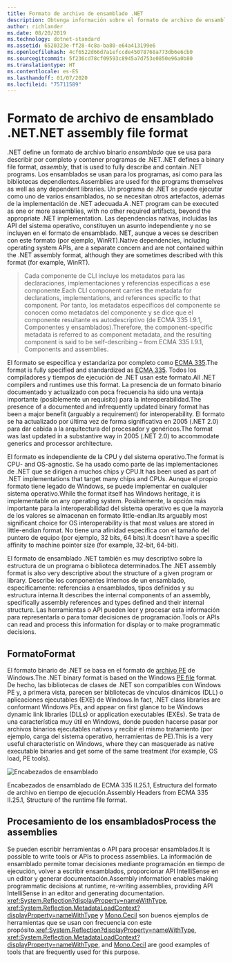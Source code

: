 ```yaml
---
title: Formato de archivo de ensamblado .NET
description: Obtenga información sobre el formato de archivo de ensamblado .NET, que se usa para describir y contiene las bibliotecas y aplicaciones de .NET.
author: richlander
ms.date: 08/20/2019
ms.technology: dotnet-standard
ms.assetid: 6520323e-ff28-4c8a-ba80-e64a413199e6
ms.openlocfilehash: 4cf6522d66d7a1efccde45078768a773db6e6cb0
ms.sourcegitcommit: 5f236cd78cf09593c8945a7d753e0850e96a0b80
ms.translationtype: HT
ms.contentlocale: es-ES
ms.lasthandoff: 01/07/2020
ms.locfileid: "75711589"
---
```

# <a name="net-assembly-file-format"></a><span data-ttu-id="e1d22-103">Formato de archivo de ensamblado .NET</span><span class="sxs-lookup"><span data-stu-id="e1d22-103">.NET assembly file format</span></span>

<span data-ttu-id="e1d22-104">.NET define un formato de archivo binario *ensamblado* que se usa para describir por completo y contener programas de .NET.</span><span class="sxs-lookup"><span data-stu-id="e1d22-104">.NET defines a binary file format, *assembly*, that is used to fully describe and contain .NET programs.</span></span> <span data-ttu-id="e1d22-105">Los ensamblados se usan para los programas, así como para las bibliotecas dependientes.</span><span class="sxs-lookup"><span data-stu-id="e1d22-105">Assemblies are used for the programs themselves as well as any dependent libraries.</span></span> <span data-ttu-id="e1d22-106">Un programa de .NET se puede ejecutar como uno de varios ensamblados, no se necesitan otros artefactos, además de la implementación de .NET adecuada.</span><span class="sxs-lookup"><span data-stu-id="e1d22-106">A .NET program can be executed as one or more assemblies, with no other required artifacts, beyond the appropriate .NET implementation.</span></span> <span data-ttu-id="e1d22-107">Las dependencias nativas, incluidas las API del sistema operativo, constituyen un asunto independiente y no se incluyen en el formato de ensamblado. NET, aunque a veces se describen con este formato (por ejemplo, WinRT).</span><span class="sxs-lookup"><span data-stu-id="e1d22-107">Native dependencies, including operating system APIs, are a separate concern and are not contained within the .NET assembly format, although they are sometimes described with this format (for example, WinRT).</span></span>

> <span data-ttu-id="e1d22-108">Cada componente de CLI incluye los metadatos para las declaraciones, implementaciones y referencias específicas a ese componente.</span><span class="sxs-lookup"><span data-stu-id="e1d22-108">Each CLI component carries the metadata for declarations, implementations, and references specific to that component.</span></span> <span data-ttu-id="e1d22-109">Por tanto, los metadatos específicos del componente se conocen como metadatos del componente y se dice que el componente resultante es autodescriptivo (de ECMA 335 I.9.1, Componentes y ensamblados).</span><span class="sxs-lookup"><span data-stu-id="e1d22-109">Therefore, the component-specific metadata is referred to as component metadata, and the resulting component is said to be self-describing – from ECMA 335 I.9.1, Components and assemblies.</span></span>

<span data-ttu-id="e1d22-110">El formato se especifica y estandariza por completo como [ECMA 335](https://www.ecma-international.org/publications/standards/Ecma-335.htm).</span><span class="sxs-lookup"><span data-stu-id="e1d22-110">The format is fully specified and standardized as [ECMA 335](https://www.ecma-international.org/publications/standards/Ecma-335.htm).</span></span> <span data-ttu-id="e1d22-111">Todos los compiladores y tiempos de ejecución de .NET usan este formato.</span><span class="sxs-lookup"><span data-stu-id="e1d22-111">All .NET compilers and runtimes use this format.</span></span> <span data-ttu-id="e1d22-112">La presencia de un formato binario documentado y actualizado con poca frecuencia ha sido una ventaja importante (posiblemente un requisito) para la interoperabilidad.</span><span class="sxs-lookup"><span data-stu-id="e1d22-112">The presence of a documented and infrequently updated binary format has been a major benefit (arguably a requirement) for interoperability.</span></span> <span data-ttu-id="e1d22-113">El formato se ha actualizado por última vez de forma significativa en 2005 (.NET 2.0) para dar cabida a la arquitectura del procesador y genéricos.</span><span class="sxs-lookup"><span data-stu-id="e1d22-113">The format was last updated in a substantive way in 2005 (.NET 2.0) to accommodate generics and processor architecture.</span></span>

<span data-ttu-id="e1d22-114">El formato es independiente de la CPU y del sistema operativo.</span><span class="sxs-lookup"><span data-stu-id="e1d22-114">The format is CPU- and OS-agnostic.</span></span> <span data-ttu-id="e1d22-115">Se ha usado como parte de las implementaciones de .NET que se dirigen a muchos chips y CPU.</span><span class="sxs-lookup"><span data-stu-id="e1d22-115">It has been used as part of .NET implementations that target many chips and CPUs.</span></span> <span data-ttu-id="e1d22-116">Aunque el propio formato tiene legado de Windows, se puede implementar en cualquier sistema operativo.</span><span class="sxs-lookup"><span data-stu-id="e1d22-116">While the format itself has Windows heritage, it is implementable on any operating system.</span></span> <span data-ttu-id="e1d22-117">Posiblemente, la opción más importante para la interoperabilidad del sistema operativo es que la mayoría de los valores se almacenan en formato little-endian.</span><span class="sxs-lookup"><span data-stu-id="e1d22-117">Its arguably most significant choice for OS interoperability is that most values are stored in little-endian format.</span></span> <span data-ttu-id="e1d22-118">No tiene una afinidad específica con el tamaño del puntero de equipo (por ejemplo, 32 bits, 64 bits).</span><span class="sxs-lookup"><span data-stu-id="e1d22-118">It doesn’t have a specific affinity to machine pointer size (for example, 32-bit, 64-bit).</span></span>

<span data-ttu-id="e1d22-119">El formato de ensamblado .NET también es muy descriptivo sobre la estructura de un programa o biblioteca determinados.</span><span class="sxs-lookup"><span data-stu-id="e1d22-119">The .NET assembly format is also very descriptive about the structure of a given program or library.</span></span> <span data-ttu-id="e1d22-120">Describe los componentes internos de un ensamblado, específicamente: referencias a ensamblados, tipos definidos y su estructura interna.</span><span class="sxs-lookup"><span data-stu-id="e1d22-120">It describes the internal components of an assembly, specifically assembly references and types defined and their internal structure.</span></span> <span data-ttu-id="e1d22-121">Las herramientas o API pueden leer y procesar esta información para representarla o para tomar decisiones de programación.</span><span class="sxs-lookup"><span data-stu-id="e1d22-121">Tools or APIs can read and process this information for display or to make programmatic decisions.</span></span>

## <a name="format"></a><span data-ttu-id="e1d22-122">Formato</span><span class="sxs-lookup"><span data-stu-id="e1d22-122">Format</span></span>

<span data-ttu-id="e1d22-123">El formato binario de .NET se basa en el formato de [archivo PE](https://en.wikipedia.org/wiki/Portable_Executable) de Windows.</span><span class="sxs-lookup"><span data-stu-id="e1d22-123">The .NET binary format is based on the Windows [PE file](https://en.wikipedia.org/wiki/Portable_Executable) format.</span></span> <span data-ttu-id="e1d22-124">De hecho, las bibliotecas de clases de .NET son compatibles con Windows PE y, a primera vista, parecen ser bibliotecas de vínculos dinámicos (DLL) o aplicaciones ejecutables (EXE) de Windows.</span><span class="sxs-lookup"><span data-stu-id="e1d22-124">In fact, .NET class libraries are conformant Windows PEs, and appear on first glance to be Windows dynamic link libraries (DLLs) or application executables (EXEs).</span></span> <span data-ttu-id="e1d22-125">Se trata de una característica muy útil en Windows, donde pueden hacerse pasar por archivos binarios ejecutables nativos y recibir el mismo tratamiento (por ejemplo, carga del sistema operativo, herramientas de PE).</span><span class="sxs-lookup"><span data-stu-id="e1d22-125">This is a very useful characteristic on Windows, where they can masquerade as native executable binaries and get some of the same treatment (for example, OS load, PE tools).</span></span>

![Encabezados de ensamblado](../media/assembly-format/assembly-headers.png)

<span data-ttu-id="e1d22-127">Encabezados de ensamblado de ECMA 335 II.25.1, Estructura del formato de archivo en tiempo de ejecución.</span><span class="sxs-lookup"><span data-stu-id="e1d22-127">Assembly Headers from ECMA 335 II.25.1, Structure of the runtime file format.</span></span>

## <a name="process-the-assemblies"></a><span data-ttu-id="e1d22-128">Procesamiento de los ensamblados</span><span class="sxs-lookup"><span data-stu-id="e1d22-128">Process the assemblies</span></span>

<span data-ttu-id="e1d22-129">Se pueden escribir herramientas o API para procesar ensamblados.</span><span class="sxs-lookup"><span data-stu-id="e1d22-129">It is possible to write tools or APIs to process assemblies.</span></span> <span data-ttu-id="e1d22-130">La información de ensamblado permite tomar decisiones mediante programación en tiempo de ejecución, volver a escribir ensamblados, proporcionar API IntelliSense en un editor y generar documentación.</span><span class="sxs-lookup"><span data-stu-id="e1d22-130">Assembly information enables making programmatic decisions at runtime, re-writing assemblies, providing API IntelliSense in an editor and generating documentation.</span></span> <span data-ttu-id="e1d22-131"><xref:System.Reflection?displayProperty=nameWithType>, <xref:System.Reflection.MetadataLoadContext?displayProperty=nameWithType> y [Mono.Cecil](https://www.mono-project.com/docs/tools+libraries/libraries/Mono.Cecil/) son buenos ejemplos de herramientas que se usan con frecuencia con este propósito.</span><span class="sxs-lookup"><span data-stu-id="e1d22-131"><xref:System.Reflection?displayProperty=nameWithType>, <xref:System.Reflection.MetadataLoadContext?displayProperty=nameWithType>, and [Mono.Cecil](https://www.mono-project.com/docs/tools+libraries/libraries/Mono.Cecil/) are good examples of tools that are frequently used for this purpose.</span></span>
